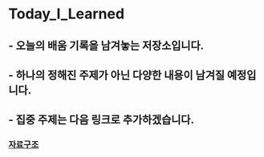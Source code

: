 # Today_I_Learned

## - 오늘의 배움 기록을 남겨놓는 저장소입니다.
## - 하나의 정해진 주제가 아닌 다양한 내용이 남겨질 예정입니다.
## - 집중 주제는 다음 링크로 추가하겠습니다. 
### [자료구조](https://github.com/0general/data_structure.git)

